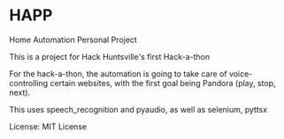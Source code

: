 # HAPP
Home Automation Personal Project


This is a project for Hack Huntsville's first Hack-a-thon

For the hack-a-thon, the automation is going to take care of voice-controlling certain websites, 
with the first goal being Pandora (play, stop, next).

This uses speech_recognition and pyaudio, as well as selenium, pyttsx

License: MIT License
